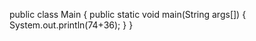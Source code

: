 public class Main
{
    public static void main(String args[])
    {
      System.out.println(74+36);
      }
      }
